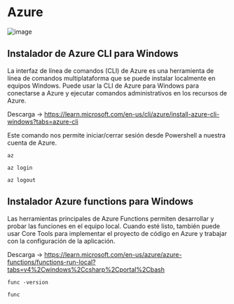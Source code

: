# Azure
![image](https://learn.microsoft.com/en-us/azure/architecture/guide/technology-choices/images/compute-choices.png)

## Instalador de Azure CLI para Windows
La interfaz de línea de comandos (CLI) de Azure es una herramienta de línea de comandos multiplataforma que se puede instalar localmente en equipos Windows. Puede usar la CLI de Azure para Windows para conectarse a Azure y ejecutar comandos administrativos en los recursos de Azure.

Descarga -> https://learn.microsoft.com/en-us/cli/azure/install-azure-cli-windows?tabs=azure-cli

Este comando nos permite iniciar/cerrar sesión desde Powershell a nuestra cuenta de Azure.
```
az
```
```
az login
```
```
az logout
```

## Instalador Azure functions para Windows
Las herramientas principales de Azure Functions permiten desarrollar y probar las funciones en el equipo local. Cuando esté listo, también puede usar Core Tools para implementar el proyecto de código en Azure y trabajar con la configuración de la aplicación.

Descarga -> https://learn.microsoft.com/en-us/azure/azure-functions/functions-run-local?tabs=v4%2Cwindows%2Ccsharp%2Cportal%2Cbash

```
func -version
```
```
func